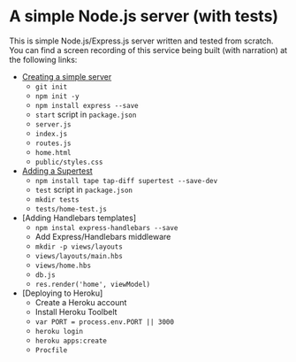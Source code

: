 # A simple Node.js server (with tests)

This is simple Node.js/Express.js server written and tested from scratch. You can find a screen recording of this service being built (with narration) at the following links:

* [Creating a simple server](https://youtu.be/6aeSm4ISuyU)
  - `git init`
  - `npm init -y`
  - `npm install express --save`
  - `start` script in `package.json`
  - `server.js`
  - `index.js`
  - `routes.js`
  - `home.html`
  - `public/styles.css`
* [Adding a Supertest](https://youtu.be/SA9smKxJ_iU)
  - `npm install tape tap-diff supertest --save-dev`
  - `test` script in `package.json`
  - `mkdir tests`
  - `tests/home-test.js`
* [Adding Handlebars templates]
  - `npm instal express-handlebars --save`
  - Add Express/Handlebars middleware
  - `mkdir -p views/layouts`
  - `views/layouts/main.hbs`
  - `views/home.hbs`
  - `db.js`
  - `res.render('home', viewModel)`
* [Deploying to Heroku]
  - Create a Heroku account
  - Install Heroku Toolbelt
  - `var PORT = process.env.PORT || 3000`
  - `heroku login`
  - `heroku apps:create`
  - `Procfile`
